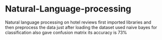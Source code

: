 # Natural-Language-processing
Natural language processing on hotel reviews
first imported libraries
and then preprocess the data just after loading the dataset
used naive bayes for classification 
also gave confusion matrix 
its accuracy is 73% 
